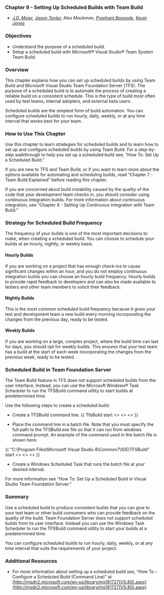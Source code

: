 ### Chapter 9 - Setting Up Scheduled Builds with Team Build
- _[J.D. Meier](http://blogs.msdn.com/jmeier), [Jason Taylor](http://jtaylorgoodlife.blogspot.com/), Alex Mackman, [Prashant Bansode](http://prashantbansode.blogspot.com/), [Kevin Jones](http://blogs.advantaje.com/blog/kevin/)_

### Objectives
* Understand the purpose of a scheduled build.
* Setup a scheduled build with Microsoft® Visual Studio® Team System Team Build.

### Overview
This chapter explains how you can set up scheduled builds by using Team Build and Microsoft Visual Studio Team Foundation Server (TFS). The purpose of a scheduled build is to automate the process of creating a reliable build on a consistent schedule. This is the type of build most often used by test teams, internal adopters, and external beta users.

Scheduled builds are the simplest form of build automation. You can configure scheduled builds to run hourly, daily, weekly, or at any time interval that works best for your team.  

### How to Use This Chapter
Use this chapter to learn strategies for scheduled builds and to learn how to set up and configure scheduled builds by using Team Build. For a step-by-step walkthrough to help you set up a scheduled build see, “How To: Set Up a Scheduled Build.” 

If you are new to TFS and Team Build, or if you want to learn more about the options available for automating and scheduling builds, read “Chapter 7 - Team Build Explained” before reading this chapter.

If you are concerned about build instability caused by the quality of the code that your development team checks in, you should consider using continuous integration builds. For more information about continuous integration, see “Chapter 8 - Setting Up Continuous Integration with Team Build.”  

### Strategy for Scheduled Build Frequency
The frequency of your builds is one of the most important decisions to make, when creating a scheduled build. You can choose to schedule your builds at an hourly, nightly, or weekly basis.

#### Hourly Builds
If you are working on a project that has enough check-ins to cause significant changes within an hour, and you do not employ continuous integration builds you can choose an hourly build frequency. Hourly builds to provide rapid feedback to developers and can also be made available to testers and other team members to solicit their feedback.

#### Nightly Builds
This is the most common scheduled build frequency because it gives your test and development team a new build every morning incorporating the changes from the previous day, ready to be tested.  

#### Weekly Builds
If you are working on a large, complex project, where the build time can last for days, you should opt for weekly builds. This ensures that your test team has a build at the start of each week incorporating the changes from the previous week, ready to be tested.   

### Scheduled Build in Team Foundation Server
The Team Build feature in TFS does not support scheduled builds from the user interface. Instead, you can use the Microsoft Windows® Task Scheduler to run the TFSBuild command utility to start builds at predetermined time.

Use the following steps to create a scheduled build:
* Create a TFSBuild command line.
{{ TfsBuild start <<TeamFoundationServer>> <<TeamProject>> <<BuildTypeName>> }}

* Place the command line in a batch file. Note that you must specify the full path to the TFSBuild.exe file so that it can run from windows command prompt. An example of the command used in the batch file is shown here:

{{ "C:\Program Files\Microsoft Visual Studio 8\Common7\IDE\TFSBuild" start <<TeamFoundationServer>> <<TeamProject>> <<BuildTypeName>> }}

* Create a Windows Scheduled Task that runs the batch file at your desired interval.

For more information see “How To: Set Up a Scheduled Build in Visual Studio Team Foundation Server.”

### Summary
Use a scheduled build to produce consistent builds that you can give to your test team or other build consumers who can provide feedback on the quality of the build. Team Foundation Server does not support scheduled builds from its user interface. Instead you can use the Windows Task Scheduler to run the TFSBuild command utility to start your builds at a predetermined time.

You can configure scheduled builds to run hourly, daily, weekly, or at any time interval that suits the requirements of your project.

### Additional Resources
* For more information about setting up a scheduled build see, “How To – Configure a Scheduled Build (Command Line)” at [http://msdn2.microsoft.com/en-us/library/ms181727(VS.80).aspx](http://msdn2.microsoft.com/en-us/library/ms181727(VS.80).aspx)